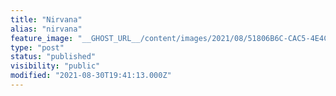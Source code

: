 ```yaml
---
title: "Nirvana"
alias: "nirvana"
feature_image: "__GHOST_URL__/content/images/2021/08/51806B6C-CAC5-4E4C-8EF9-3FC1F6477B7A.png"
type: "post"
status: "published"
visibility: "public"
modified: "2021-08-30T19:41:13.000Z"
---
```



<figure class="kg-card kg-image-card">
<a src="__GHOST_URL__/content/images/2021/08/41C219AB-0633-4646-BD04-5C32501E7904.png" class="kg-image" alt loading="lazy" width="640" height="640" srcset="__GHOST_URL__/content/images/size/w600/2021/08/41C219AB-0633-4646-BD04-5C32501E7904.png 600w, __GHOST_URL__/content/images/2021/08/41C219AB-0633-4646-BD04-5C32501E7904.png 640w">
</figure>
